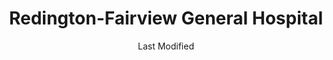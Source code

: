 ---
layout: location-page
date: Last Modified
description: "Local COVID-19 testing is available at Redington-Fairview General Hospital in Skowhegan, Maine, USA."
permalink: "locations/maine/skowhegan/redington-fairview-general-hospital/"
tags:
  - locations
  - maine
title: Redington-Fairview General Hospital
uniqueName: redington-fairview-general-hospital
state: Maine
stateAbbr: ME
hood: "Skowhegan"
address: "46 Fairview Ave"
city: "Skowhegan"
zip: "04976"
zipsNearby: "04406 04910 04535 04216 04911 04912 04210 04211 04212 04330 04332 04333 04336 04338 04401 04402 04530 04915 04917 04918 04217 04920 04614 04629 04549 04008 04410 04411 04412 04539 04921 04617 04642 04414 04415 04011 04219 04220 04416 04922 04923 04843 04847 04924 04221 04925 04418 04419 04420 04421 04422 04926 04927 04341 04928 04563 04543 04223 04929 04930 04224 04932 04426 04481 04342 04225 04226 04427 04227 04428 04429 04228 04933 04431 04230 04935 04234 04343 04605 04434 04936 04435 04937 04938 04940 04438 04941 04547 04344 04345 04346 04939 04236 04441 04485 04442 04443 04347 04444 04237 04942 04943 04238 04944 04448 04449 04848 04239 04262 04348 04450 04349 04947 04453 04263 04456 04240 04241 04243 04949 04849 04850 04250 04252 04350 04650 04253 04254 04255 04950 04351 04256 04551 04257 04461 04463 04258 04259 04951 04464 04952 04352 04553 04558 04953 04261 04955 04956 04555 04957 04958 04556 04853 04265 04954 04961 04266 04962 04353 04268 04963 04468 04964 04472 04469 04473 04474 04854 04270 04354 04965 04271 04475 04476 04966 04967 04969 04274 04970 04355 04357 04841 04846 04856 04564 04275 04276 04280 04971 04972 04479 04973 04974 04673 04975 04976 04978 04979 04358 04359 04281 04858 04859 04488 04489 04981 04982 04983 04984 04860 04861 04986 04086 04571 04987 04282 04862 04988 04989 04360 04572 04573 04864 04574 04901 04903 04284 04285 04287 04992 04985 04288 04289 04290 04291 04865 04292 04294 04363 04496 04364 04578 04579 04467" 
mapUrl: "http://maps.apple.com/?q=Redington-Fairview+General+Hospital&address=46+Fairview+Ave,Skowhegan,Maine,04976"
locationType: Drive-thru or walk-in
phone: "207-474-5121"
website: "undefined"
onlineBooking: undefined
closed: undefined
closedUpdate: May 18th, 2020
notes: "For high risk individuals. Must have fever and other symptoms."
days: Contact for hours of operation.
ctaMessage: Call 207-474-5121
ctaUrl: "tel:207-474-5121"
---